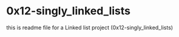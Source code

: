 # 0x12-singly_linked_lists
this is  readme file for a Linked list project (0x12-singly_linked_lists)
